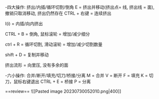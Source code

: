 -四大操作: 挤出/内插/循环切割/倒角
E = 挤出并移动(挤出点= 线, 挤出线 = 面), 撤销只取消移动, 挤出仍然存在
CTRL + 右键 = 连续挤出

I(i) = 内插/向内挤出

CTRL + B = 倒角, 鼠标滚轮 = 增加/减少细分

ctrl + R = 循环切割, 滑动滚轮 = 增加/减少切割数量  

shift + D = 复制并移动

挤出流形 = 向里压, 没有多余的面

-六小操作: 合并/断开/填充/切刀/桥接/分离
M = 合并
V = 断开
F = 填充
K = 切刀，鼠标右键退出
CTRL + E = 桥接
P = 分离

==review==
![[Pasted image 20230730052010.png|400]]
